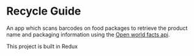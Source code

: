 # Recycle Guide

An app which scans barcodes on food packages to retrieve the product name and packaging information using the [Open world facts api](https://world.openfoodfacts.org/).

This project is built in Redux
